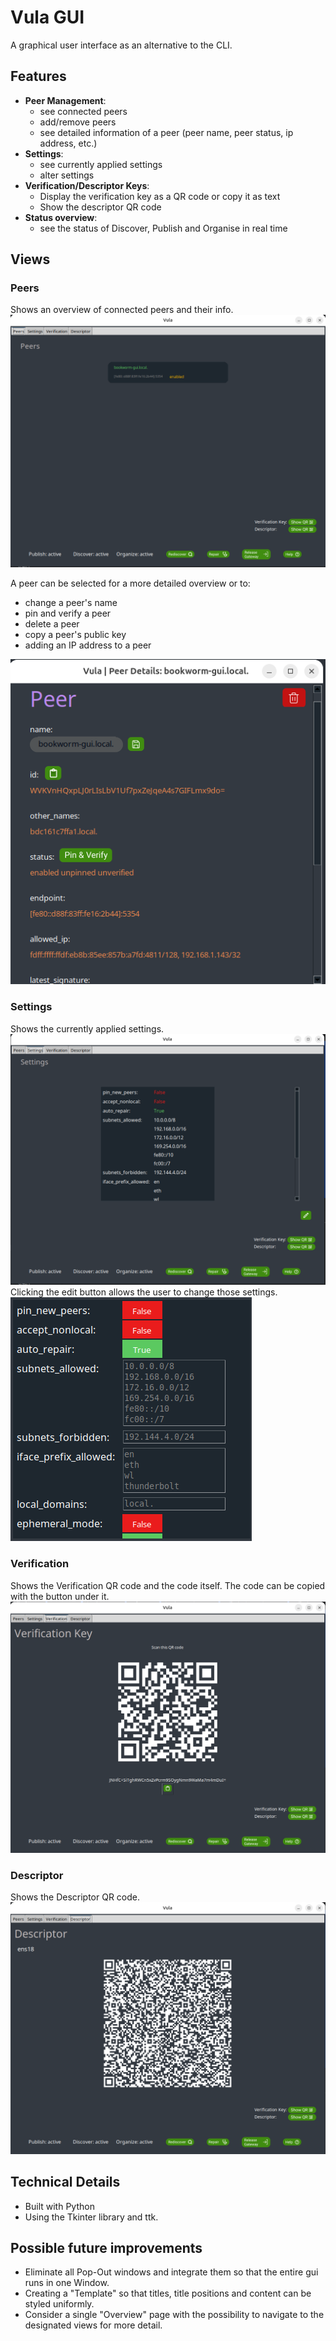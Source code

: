# Vula GUI

A graphical user interface as an alternative to the CLI.

## Features

- **Peer Management**:
  - see connected peers
  - add/remove peers
  - see detailed information of a peer (peer name, peer status, ip address, etc.)
- **Settings**:
  - see currently applied settings
  - alter settings
- **Verification/Descriptor Keys**:
  - Display the verification key as a QR code or copy it as text
  - Show the descriptor QR code
- **Status overview**:
  - see the status of Discover, Publish and Organise in real time

## Views

### Peers
Shows an overview of connected peers and their info.
![img.png](images/peers.png)

A peer can be selected for a more detailed overview or to:
- change a peer's name 
- pin and verify a peer 
- delete a peer
- copy a peer's public key 
- adding an IP address to a peer

![img.png](images/peer_details.png)

### Settings
Shows the currently applied settings.
![img.png](images/settings_overview.png)
Clicking the edit button allows the user to change those settings.
![img.png](images/settings_edit.png)
### Verification
Shows the Verification QR code and the code itself. The code can be copied with the button under it.
![img.png](images/verification.png)

### Descriptor
Shows the Descriptor QR code.
![img.png](images/descriptor.png)

## Technical Details

- Built with Python
- Using the Tkinter library and ttk.


## Possible future improvements
- Eliminate all Pop-Out windows and integrate them so that the entire gui runs in one Window.
- Creating a "Template" so that titles, title positions and content can be styled uniformly.
- Consider a single "Overview" page with the possibility to navigate to the designated views for more detail. 
